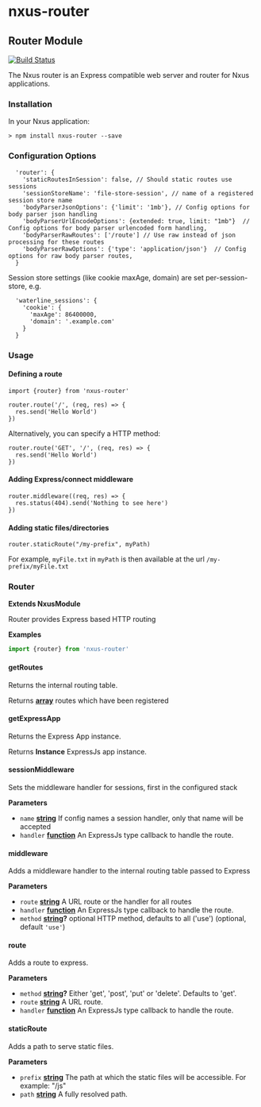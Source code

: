 # nxus-router

<!-- Generated by documentation.js. Update this documentation by updating the source code. -->

### 

## Router Module

[![Build Status](https://travis-ci.org/nxus/router.svg?branch=master)](https://travis-ci.org/nxus/router)

The Nxus router is an Express compatible web server and router for Nxus applications.

### Installation

In your Nxus application:

    > npm install nxus-router --save

### Configuration Options

      'router': {
        'staticRoutesInSession': false, // Should static routes use sessions
        'sessionStoreName': 'file-store-session', // name of a registered session store name
        'bodyParserJsonOptions': {'limit': '1mb'}, // Config options for body parser json handling
        'bodyParserUrlEncodeOptions': {extended: true, limit: "1mb"}  // Config options for body parser urlencoded form handling,
        'bodyParserRawRoutes': ['/route'] // Use raw instead of json processing for these routes
        'bodyParserRawOptions': {'type': 'application/json'}  // Config options for raw body parser routes,
      }

Session store settings (like cookie maxAge, domain) are set per-session-store, e.g.

      'waterline_sessions': {
        'cookie': {
          'maxAge': 86400000,
          'domain': '.example.com'
        }
      }

### Usage

#### Defining a route

    import {router} from 'nxus-router'

    router.route('/', (req, res) => {
      res.send('Hello World')
    })

Alternatively, you can specify a HTTP method:

    router.route('GET', '/', (req, res) => {
      res.send('Hello World')
    })

#### Adding Express/connect middleware

    router.middleware((req, res) => {
      res.status(404).send('Nothing to see here')
    })

#### Adding static files/directories

    router.staticRoute("/my-prefix", myPath)

For example, `myFile.txt` in `myPath` is then available at the url `/my-prefix/myFile.txt`

### Router

**Extends NxusModule**

Router provides Express based HTTP routing

**Examples**

```javascript
import {router} from 'nxus-router'
```

#### getRoutes

Returns the internal routing table.

Returns **[array](https://developer.mozilla.org/en-US/docs/Web/JavaScript/Reference/Global_Objects/Array)** routes which have been registered

#### getExpressApp

Returns the Express App instance.

Returns **Instance** ExpressJs app instance.

#### sessionMiddleware

Sets the middleware handler for sessions, first in the configured stack

**Parameters**

-   `name` **[string](https://developer.mozilla.org/en-US/docs/Web/JavaScript/Reference/Global_Objects/String)** If config names a session handler, only that name will be accepted
-   `handler` **[function](https://developer.mozilla.org/en-US/docs/Web/JavaScript/Reference/Statements/function)** An ExpressJs type callback to handle the route.

#### middleware

Adds a middleware handler to the internal routing table passed to Express

**Parameters**

-   `route` **[string](https://developer.mozilla.org/en-US/docs/Web/JavaScript/Reference/Global_Objects/String)** A URL route or the handler for all routes
-   `handler` **[function](https://developer.mozilla.org/en-US/docs/Web/JavaScript/Reference/Statements/function)** An ExpressJs type callback to handle the route.
-   `method` **[string](https://developer.mozilla.org/en-US/docs/Web/JavaScript/Reference/Global_Objects/String)?** optional HTTP method, defaults to all ('use') (optional, default `'use'`)

#### route

Adds a route to express.

**Parameters**

-   `method` **[string](https://developer.mozilla.org/en-US/docs/Web/JavaScript/Reference/Global_Objects/String)?** Either 'get', 'post', 'put' or 'delete'. Defaults to 'get'.
-   `route` **[string](https://developer.mozilla.org/en-US/docs/Web/JavaScript/Reference/Global_Objects/String)** A URL route.
-   `handler` **[function](https://developer.mozilla.org/en-US/docs/Web/JavaScript/Reference/Statements/function)** An ExpressJs type callback to handle the route.

#### staticRoute

Adds a path to serve static files.

**Parameters**

-   `prefix` **[string](https://developer.mozilla.org/en-US/docs/Web/JavaScript/Reference/Global_Objects/String)** The path at which the static files will be accessible. For example: "/js"
-   `path` **[string](https://developer.mozilla.org/en-US/docs/Web/JavaScript/Reference/Global_Objects/String)** A fully resolved path.
